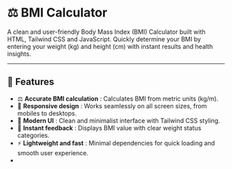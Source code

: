 # ⚖️ BMI Calculator

A clean and user-friendly Body Mass Index (BMI) Calculator built with HTML, Tailwind CSS and JavaScript. Quickly determine your BMI by entering your weight (kg) and height (cm) with instant results and health insights.

---

## 🚀 Features  
- ⚖️ **Accurate BMI calculation** : Calculates BMI from metric units (kg/m).  
- 📱 **Responsive design** : Works seamlessly on all screen sizes, from mobiles to desktops.  
- 🎨 **Modern UI** : Clean and minimalist interface with Tailwind CSS styling.  
- 🧩 **Instant feedback** : Displays BMI value with clear weight status categories.  
- ⚡ **Lightweight and fast** : Minimal dependencies for quick loading and smooth user experience.
- 
